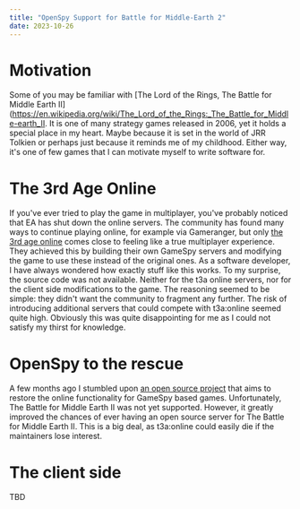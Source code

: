 ```yaml
---
title: "OpenSpy Support for Battle for Middle-Earth 2"
date: 2023-10-26
---
```


# Motivation

Some of you may be familiar
with [The Lord of the Rings, The Battle for Middle Earth II](https://en.wikipedia.org/wiki/The_Lord_of_the_Rings:_The_Battle_for_Middle-earth_II.
It is one of many strategy games released in 2006, yet it holds a special place in my heart.
Maybe because it is set in the world of JRR Tolkien or perhaps just because it reminds me of my childhood.
Either way, it's one of few games that I can motivate myself to write software for.

# The 3rd Age Online

If you've ever tried to play the game in multiplayer, you've probably noticed that EA has shut down the online servers.
The community has found many ways to continue playing online, for example via Gameranger, but only [the 3rd age online](https://t3aonline.net) comes close to
feeling like a true multiplayer experience. They achieved this by building their own GameSpy servers and modifying the game to use these instead of the original
ones. As a software developer, I have always wondered how exactly stuff like this works.
To my surprise, the source code was not available. Neither for the t3a online servers, nor for the client side modifications to the game.
The reasoning seemed to be simple: they didn't want the community to fragment any further. The risk of introducing additional servers that could compete with
t3a:online seemed quite high. Obviously this was quite disappointing for me as I could not satisfy my thirst for knowledge.

# OpenSpy to the rescue

A few months ago I stumbled upon [an open source project](https://github.com/chc/openspy-core-v2) that aims to restore the online functionality for GameSpy
based games. Unfortunately, The Battle for Middle Earth II was not yet supported.
However, it greatly improved the chances of ever having an open source server for The Battle for Middle Earth II.
This is a big deal, as t3a:online could easily die if the maintainers lose interest.

# The client side

TBD
